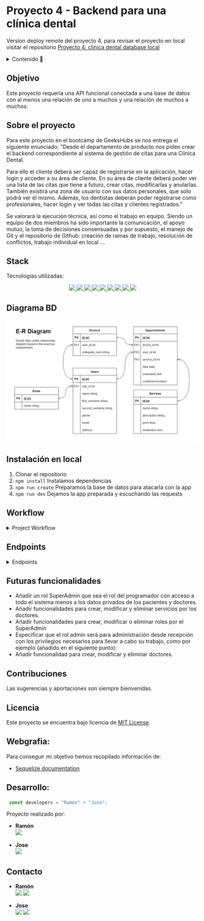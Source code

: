 # Proyecto 4 - Backend para una clínica dental

Version deploy remote del proyecto 4, para revisar el proyecto en local visitar el repositorio <a href="https://github.com/JoseOliver/proyecto-4-backend-clinica-dental">Proyecto 4: clinica dental database local</a>

<details>
  <summary>Contenido 📝</summary>
  <ol>
    <li><a href="#objetivo">Objetivo</a></li>
    <li><a href="#sobre-el-proyecto">Sobre el proyecto</a></li>
    <li><a href="#stack">Stack</a></li>
    <li><a href="#diagrama-bd">Diagrama</a></li>
    <li><a href="#instalación-en-local">Instalación</a></li>
    <li><a href="#work-flow">Work-flow</a></li>
    <li><a href="#endpoints">Endpoints</a></li>
    <li><a href="#futuras-funcionalidades">Futuras funcionalidades</a></li>
    <li><a href="#contribuciones">Contribuciones</a></li>
    <li><a href="#licencia">Licencia</a></li>
    <li><a href="#webgrafia">Webgrafia</a></li>
    <li><a href="#desarrollo">Desarrollo</a></li>
    <li><a href="#contacto">Contacto</a></li>
  </ol>
</details>

## Objetivo
Este proyecto requería una API funcional conectada a una base de datos con al menos una relación de uno a muchos y una relación de muchos a muchos.

## Sobre el proyecto
Para este proyecto en el bootcamp de GeeksHubs se nos entrega el siguiente enunciado:
"Desde el departamento de producto nos piden crear el backend correspondiente al sistema de gestión de citas para una Clínica Dental.

Para ello el cliente deberá ser capaz de registrarse en la aplicación, hacer login y acceder a su área de cliente. En su área de cliente deberá poder ver una lista de las citas que tiene a futuro, crear citas, modificarlas y anularlas. También existirá una zona de usuario con sus datos personales, que solo podrá ver él mismo. Además, los dentistas deberán poder registrarse como profesionales, hacer
login y ver todas las citas y clientes registrados." 

Se valorará la ejecución técnica, así como el trabajo en equipo. Siendo un equipo de dos miembros ha sido importante la comunicación, el apoyo mutuo, la toma de decisiones consensuadas y por supuesto, el manejo de Git y el repositorio de Github: creación de ramas de trabajo, resolución de conflictos, trabajo individual en local ... 

## Stack
Tecnologías utilizadas:

<div align="center">

<a href="https://www.expressjs.com/">
    <img src= "https://img.shields.io/badge/express.js-%23404d59.svg?style=for-the-badge&logo=express&logoColor=%2361DAFB"/>
</a>
<a href="https://nodejs.org/es/">
    <img src= "https://img.shields.io/badge/node.js-026E00?style=for-the-badge&logo=node.js&logoColor=white"/>
</a>
<a href="https://developer.mozilla.org/es/docs/Web/JavaScript">
    <img src= "https://img.shields.io/badge/javascipt-EFD81D?style=for-the-badge&logo=javascript&logoColor=black"/>
</a>
<a href="https://www.sequelize.org/">
    <img src= "https://img.shields.io/badge/sequelize-3C76C3?style=for-the-badge&logo=sequelize&logoColor=white"/>
</a>
<a href="https://www.mysql.com/">
    <img src= "https://img.shields.io/badge/mysql-3E6E93?style=for-the-badge&logo=mysql&logoColor=white"/>
</a>
<a href="https://git-scm.com/">
    <img src= "https://img.shields.io/badge/git-F54D27?style=for-the-badge&logo=git&logoColor=white"/>
</a>
<a href=" https://www.postman.com/">
    <img src= "https://img.shields.io/badge/Postman-FF6C37?style=for-the-badge&logo=postman&logoColor=white"/>
</a>
<a href=" https://jwt.io/">
    <img src= "https://img.shields.io/badge/JWT-black?style=for-the-badge&logo=JSON%20web%20tokens"/>
</a>

<a href="https://www.docker.com/">
    <img src= "https://img.shields.io/badge/docker-2496ED?style=for-the-badge&logo=docker&logoColor=white"/>
</a>
 </div>


## Diagrama BD
!['imagen-db'](./img/db.JPG)

## Instalación en local

1. Clonar el repositorio
2. ` npm install ` Instalamos dependencias  
3. ` npm run create ` Preparamos la base de datos para atacarla con la app  
4. ` npm run dev ` Dejamos la app preparada y escuchando las requests

## Workflow
<details>
<summary>Project Workflow</summary>

1. Crear package.json con npm init -y.
2. Crear archivo index.js en la ruta principal. Crear .env y .env.example. Crear .gitignore con /node_modules y .env dentro. Ejecutar comando git init. 
3. Instalar express, nodemon, sequelize, sequelize-cli, mysql2, dotenv, jsonwebtoken y bcrypt. 
4. Sequelize init. Ejecutar sequelize.
5. Crear script "dev": "nodemon index.js", para mantener el servidor ejecutándose.
6. ` $ npm run dev ` comando para ejecutar el servidor. ctrl + c para pararlo.
7. Required express en index.js, y la variable instance app. También asignar PORT a nuestro servidor y usar un método listen para ejecutarlo:
```
const express = require('express');
const app = express();
const PORT = 3000;
app.listen(PORT, () => console.log("Server running on port: " + PORT));
```
8. Crear models Role, Doctor, User, Service and Appointment en ese orden:
```
npx sequelize-cli model:generate --name Users --attributes name:string,...
``` 
9. Añadir las foreign keys de services, doctors y users en appointments migration js file con sus respectivas relaciones. Hacer lo mismo con las que correspondan en todos los modelos.
```
references: {
          model: "Services",
          key:"id"
        }
```
10. Crear carpetas controllers y view.
En carpeta view crear las Routes.

11. Crear router.js en la ruta principal:
```
const router = require('express').Router();
module.exports = router;
```
12. Route.js conectado al index principal: 
```
const router = require('./router'); 
app.use(router);
```
13. Refactorizar a route:
```
const router = require('express').Router();

router.use('/services', servicesRouter);
router.use('/users', usersRouter)

module.exports = router;
```
14. Refactorizar controllers:
```
const serviceController = {};

serviceController.getServices = (req, res) => {return res.send('Get Services')}
serviceController.createServices = (req, res) => {return res.send('Create Services')}

module.exports = serviceController;
```
15. Crear seeders para Role, User, Doctor, Service, Appointment
```
npx sequelize-cli seed:generate --name User
npx sequelize-cli db:seed:all
```
16. Crear middlewares para controlar el nivel de acceso a la información o a las funcionalidades de la base de datos según roles.
16. Crear endpoints, los cuales describimos a continuación:
</details>

## Endpoints
<details>
<summary>Endpoints</summary>

- AUTH  
    - REGISTRO DE USUARIOS  
    Te permite registrar nuevos usuarios  
        POST http://localhost:3000/auth/register/  
        body:
        ``` js
          {
            "name":"Ramón",
            "first_surname":"Folguera",
            "second_surname":"Carbonell",
            "phone": "666666666",
            "address":"Abbey Road 1",
            "email": "ramon@ramon.com",
            "password": "mipassword123"
          }
        ```
    - LOGIN DE USUARIOS  
    Te permite hacer login con tu usuario y tu pass  
        POST http://localhost:3000/auth/login/  
        body:
        ``` js
            {
                "email": "ramon@ramon.com",
                "password": "mipassword123"
            }
        ```
- USER  
    - PERFIL DE USUARIO  
        - AUTENTIFICACIÓN COMO USUARIO  
            Copia el TOKEN generado por el AUTH del LOGIN. Utiliza este USER como ejemplo:
            ``` js
                {
                    "email": "ramon@ramon.com",
                    "password": "mipassword123"
                }
            ```
            En AUTHORIZATION. Type BEARER TOKEN. Pega el TOKEN generado.  
        - AUTENTIFICACIÓN COMO DOCTOR:  
            Copia el TOKEN generado por el AUTH del LOGIN. Utiliza este USER con privilegios de DOCTOR como ejemplo:
            ``` js
                {
                "email":"amparo@amparo.com",
                "password": "456789"
                }
            ```
            En AUTHORIZATION. Type BEARER TOKEN. Pega el TOKEN generado.  
    - CRUD Usuarios  
        - Get  
        GET http://localhost:3000/users/me
        Obtiene tu perfil de usuario
        - Update  
        PUT http://localhost:3000/users/me
        Actualiza tu perfil de usuario pasando los cambios dentro de changes  
        body:
        ``` js
            {
                "changes":{
                    "name": "Francisco",
                    "first_surname": "Martínez"
                    }
            }
        ```
        - Get All (Medic)
        GET  http://localhost:3000/users
        Obtiene todos los usuarios solo si tienes privilegios de Médico
- APPOINTMENT
    - CRUD Citas  
        - Create (User)  
        POST http://localhost:3000/appointments/
        El cliente crea una cita en estado Pendiente de Verificar por el doctor.  
        body:
        ``` js
            {
                "date": "2023-03-01 00:00:00",
                "service_id": 1,
                "doctor_id":1
            }
        ```
        - Update (User)  
        PUT http://localhost:3000/appointments
        El cliente actualiza los datos de la cita y reestablece su verificación a estado pendiente  
        body:
        ``` js
            {
                "id":"7",
                "changes":{
                    "service_id":2
                }
            }
        ```
        - Delete (User)  
        DELETE http://localhost:3000/appointments
        El cliente borra una de sus citas  
        body:
        ``` js
            {
                "id":"7"
            }
        ```
        - Get All mine (User)  
            GET http://localhost:3000/appointments/user
            El cliente revisa los datos de todas sus citas
        - Get All Mine (Medic)  
            GET  http://localhost:3000/appointments/doctor/my
            El doctor revisa los datos de todas sus citas como doctor
        - Get All (Medic)  
            GET  http://localhost:3000/appointments/doctor
            El doctor obtiene todos los datos de todas las citas del sistema
        - Verify (Medic)  
            PUT  http://localhost:3000/appointments/verify
            El doctor verifica una cita, esa cita pasa a estar verificada  
        body:
        ``` js
            {
                "id":5,
                "comments":"must"
            }
        ```
</details>

## Futuras funcionalidades
+ Añadir un rol SuperAdmin que sea el rol del programador con acceso a todo el sistema menos a los datos privados de los pacientes y doctores.
+ Añadir funcionalidades para crear, modificar y eliminar servicios por los doctores.  
+ Añadir funcionalidades para crear, modificar o eliminar roles por el SuperAdmin
+ Especificar que el rol admin será para administración desde recepción con los privilegios necesarios para llevar a cabo su trabajo, como por ejemplo (añadido en el siguiente punto):
+ Añadir funcionalidad para crear, modificar y eliminar doctores.

## Contribuciones
Las sugerencias y aportaciones son siempre bienvenidas.  

## Licencia
Este proyecto se encuentra bajo licencia de [MIT License](https://github.com/RamonFolguera/rfc-jaoa-geekshubs-fsd-val-project4-05032023/blob/master/LICENSE).

## Webgrafia:
Para conseguir mi objetivo hemos recopilado información de:
- [Sequelize documentation](https://sequelize.org/docs/v6/)

## Desarrollo:

``` js
 const developers = "Ramón" + "Jose";
```  

Proyecto realizado por:

- **Ramón**  
<a href="https://github.com/RamonFolguera" target="_blank"><img src="https://img.shields.io/badge/github-24292F?style=for-the-badge&logo=github&logoColor=white" target="_blank"></a>

- **Jose**  
<a href="https://github.com/JoseOliver" target="_blank"><img src="https://img.shields.io/badge/github-24292F?style=for-the-badge&logo=github&logoColor=white" target="_blank"></a>
## Contacto
- **Ramón**  
<a href = "mailto:folguera.ramon@gmail.com"><img src="https://img.shields.io/badge/Gmail-C6362C?style=for-the-badge&logo=gmail&logoColor=white" target="_blank"></a>
<a href="https://www.linkedin.com/in/ram%C3%B3n-folguera-0ab32776/" target="_blank"><img src="https://img.shields.io/badge/-LinkedIn-%230077B5?style=for-the-badge&logo=linkedin&logoColor=white" target="_blank"></a> 
</p>

- **Jose**  
<a href = "mailto:olikver_ja@outlook.com"><img src="https://img.shields.io/badge/Gmail-C6362C?style=for-the-badge&logo=gmail&logoColor=white" target="_blank"></a>
<a href="https://www.linkedin.com/in/joseoliver1/" target="_blank"><img src="https://img.shields.io/badge/-LinkedIn-%230077B5?style=for-the-badge&logo=linkedin&logoColor=white" target="_blank"></a> 
</p>













